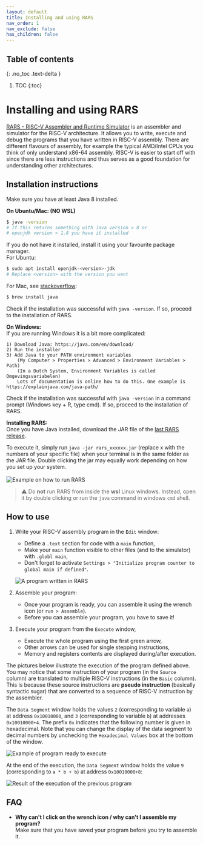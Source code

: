 ```yaml
---
layout: default
title: Installing and using RARS
nav_order: 1
nav_exclude: false
has_children: false
---
```


## Table of contents
{: .no_toc .text-delta }

1. TOC
{:toc}


# Installing and using RARS

[RARS - RISC-V Assembler and Runtime
Simulator](https://github.com/TheThirdOne/rars) is an assembler and simulator
for the RISC-V architecture. It allows you to write, execute and debug the programs that you have written in RISC-V assembly. There are different flavours of assembly, for example the typical AMD/Intel CPUs you think of only understand x86-64 assembly. RISC-V is easier to start off with since there are less instructions and thus serves as a good foundation for understanding other architectures.


## Installation instructions
Make sure you have at least Java 8 installed. 

**On Ubuntu/Mac: (NO WSL)**
```bash
$ java -version
# If this returns something with Java version > 8 or
# openjdk version > 1.8 you have it installed
```

If you do not have it installed, install it using your favourite package manager.\
For Ubuntu:
```bash
$ sudo apt install openjdk-<version>-jdk
# Replace <version> with the version you want
```
For Mac, see [stackoverflow](https://stackoverflow.com/questions/65601196/how-to-brew-install-java):
```bash
$ brew install java
```
Check if the installation was successful with `java -version`. If so, proceed to the installation of RARS.


**On Windows:**\
If you are running Windows it is a bit
more complicated:

    1) Download Java: https://java.com/en/download/
    2) Run the installer
    3) Add Java to your PATH environment variables
        (My Computer > Properties > Advanced > Environment Variables > Path)
        (In a Dutch System, Environment Variables is called Omgevingsvariabelen)
        Lots of documentation is online how to do this. One example is https://explainjava.com/java-path/

Check if the installation was successful with `java -version` in a command prompt (Windows key + R, type cmd). If so, proceed to the installation of RARS.

**Installing RARS:**\
Once you have Java installed, download the JAR file of the [last RARS
release](https://github.com/TheThirdOne/rars/releases/tag/continuous).

To execute it, simply run `java -jar rars_xxxxxx.jar` (replace x with the
numbers of your specific file) when your terminal is in the same folder as the
JAR file. Double clicking the jar may equally work depending on how you set up
your system.\
\
![Example on how to run RARS](/tutorials/img/opening-rars.png "Example on how to run RARS")

> :warning: Do **not** run RARS from inside the **wsl** Linux windows. Instead, open it by double clicking or run the `java` command in windows `cmd` shell.


## How to use
1. Write your RISC-V assembly program in the `Edit` window:
   - Define a `.text` section for code with a `main` function,
   - Make your `main` function visible to other files (and to the simulator) with `.globl main`,
   - Don't forget to activate `Settings > "Initialize program counter to global main if defined"`.

   ![A program written in RARS](/tutorials/img/rars_program.png "Example of program written in RARS")

2. Assemble your program:
   - Once your program is ready, you can assemble it using the wrench icon (or `run > Assemble`).
   - Before you can assemble your program, you have to save it!

3. Execute your program from the `Execute` window,
   - Execute the whole program using the first green arrow,
   - Other arrows can be used for single stepping instructions,
   - Memory and registers contents are displayed during/after execution.

The pictures below illustrate the execution of the program defined above. You
may notice that some instruction of your program (in the `Source` column) are
translated to multiple RISC-V instructions (in the `Basic` column). This is
because these source instructions are **pseudo instruction** (basically
syntactic sugar) that are converted to a sequence of RISC-V instruction by the
assembler.

The `Data Segment` window holds the values `2` (corresponding to variable `a`)
at address `0x10010000`, and `3` (corresponding to variable `b`) at addresses
`0x10010000+4`. The prefix `0x` indicates that the following number is given in
hexadecimal. Note that you can change the display of the data segment to decimal
numbers by unchecking the `Hexadecimal Values` box at the bottom of the window.

   ![Example of program ready to execute](/tutorials/img/rars_execute1.png "Example of program ready to execute in RARS")

At the end of the execution, the `Data Segment` window holds the value `9`
(corresponding to `a * b + b`) at address `0x10010000+8`:

   ![Result of the execution of the previous
   program](/tutorials/img/rars_execute_final.png "Result of the execution of
   the previous program")


## FAQ

- **Why can't I click on the wrench icon / why can't I assemble my program?**  
  Make sure that you have saved your program before you try to assemble it.
